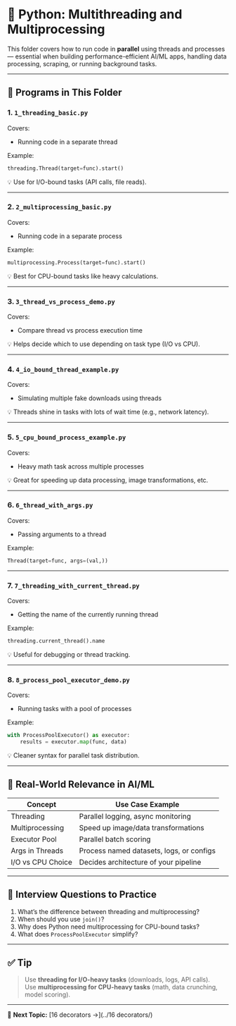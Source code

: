 # 🧠 Python: Multithreading and Multiprocessing

This folder covers how to run code in **parallel** using threads and processes — essential when building performance-efficient AI/ML apps, handling data processing, scraping, or running background tasks.

---

## 📌 Programs in This Folder

### 1. `1_threading_basic.py`

Covers:
- Running code in a separate thread

Example:
```python
threading.Thread(target=func).start()
```

💡 Use for I/O-bound tasks (API calls, file reads).

---

### 2. `2_multiprocessing_basic.py`

Covers:
- Running code in a separate process

Example:
```python
multiprocessing.Process(target=func).start()
```

💡 Best for CPU-bound tasks like heavy calculations.

---

### 3. `3_thread_vs_process_demo.py`

Covers:
- Compare thread vs process execution time

💡 Helps decide which to use depending on task type (I/O vs CPU).

---

### 4. `4_io_bound_thread_example.py`

Covers:
- Simulating multiple fake downloads using threads

💡 Threads shine in tasks with lots of wait time (e.g., network latency).

---

### 5. `5_cpu_bound_process_example.py`

Covers:
- Heavy math task across multiple processes

💡 Great for speeding up data processing, image transformations, etc.

---

### 6. `6_thread_with_args.py`

Covers:
- Passing arguments to a thread

Example:
```python
Thread(target=func, args=(val,))
```

---

### 7. `7_threading_with_current_thread.py`

Covers:
- Getting the name of the currently running thread

Example:
```python
threading.current_thread().name
```

💡 Useful for debugging or thread tracking.

---

### 8. `8_process_pool_executor_demo.py`

Covers:
- Running tasks with a pool of processes

Example:
```python
with ProcessPoolExecutor() as executor:
    results = executor.map(func, data)
```

💡 Cleaner syntax for parallel task distribution.

---

## 🎯 Real-World Relevance in AI/ML

| Concept           | Use Case Example |
|------------------|------------------|
| Threading         | Parallel logging, async monitoring |
| Multiprocessing   | Speed up image/data transformations |
| Executor Pool     | Parallel batch scoring |
| Args in Threads   | Process named datasets, logs, or configs |
| I/O vs CPU Choice | Decides architecture of your pipeline |

---

## 🧠 Interview Questions to Practice

1. What’s the difference between threading and multiprocessing?
2. When should you use `join()`?
3. Why does Python need multiprocessing for CPU-bound tasks?
4. What does `ProcessPoolExecutor` simplify?

---

## ✅ Tip

> Use **threading for I/O-heavy tasks** (downloads, logs, API calls).  
> Use **multiprocessing for CPU-heavy tasks** (math, data crunching, model scoring).

---

📁 **Next Topic:** [16 decorators →](../16 decorators/)